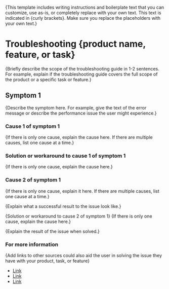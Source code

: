 {This template includes writing instructions and boilerplate text that you can customize, use as-is, or completely replace with your own text. This text is indicated in {curly brackets}. Make sure you replace the placeholders with your own text.}

# Troubleshooting {product name, feature, or task}

{Briefly describe the scope of the troubleshooting guide in 1-2 sentences. For example, explain if the troubleshooting guide covers the full scope of the product or a specific task or feature.}

## Symptom 1

{Describe the symptom here. For example, give the text of the error message or describe the performance issue the user might experience.}

### Cause 1 of symptom 1

{If there is only one cause, explain the cause here. If there are multiple causes, list one cause at a time.}

### Solution or workaround to cause 1 of symptom 1

{If there is only one cause, explain the cause here.}

### Cause 2 of symptom 1
{If there is only one cause, explain it here. If there are multiple causes, list one cause at a time.}

{Explain what a successful result to the issue look like.}

{Solution or workaround to cause 2 of symptom 1}
{If there is only one cause, explain the cause here.}

{Explain the result of the issue when solved.}

### For more information

{Add links to other sources could also aid the user in solving the issue they have with your product, task, or feature}

* [Link](https://example.com/article1.html)
* [Link](https://example.com/article2.html)
* [Link](https://example.com/article3.html)
